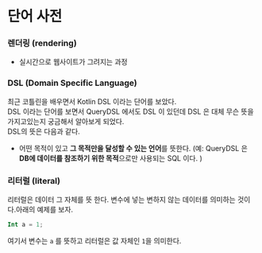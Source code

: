 # 단어 사전

### 렌더링 (rendering)
- 실시간으로 웹사이트가 그려지는 과정

### DSL (Domain Specific Language)
최근 코틀린을 배우면서 Kotlin DSL 이라는 단어를 보았다.    
DSL 이라는 단어를 보면서 QueryDSL 에서도 DSL 이 있던데 DSL 은 대체 무슨 뜻을 가지고있는지 궁금해서 알아보게 되었다.   
DSL의 뜻은 다음과 같다.   
- 어떤 목적이 있고 **그 목적만을 달성할 수 있는 언어**를 뜻한다. (예: QueryDSL 은 **DB에 데이터를 참조하기 위한 목적**으로만 사용되는 SQL 이다. )

### 리터럴 (literal)
리터럴은 데이터 그 자체를 뜻 한다. 변수에 넣는 변하지 않는 데이터를 의미하는 것이다.아래의 예제를 보자.
```kt
Int a = 1;
```
여기서 변수는 `a` 를 뜻하고 리터럴은 값 자체인 `1`을 의미한다.